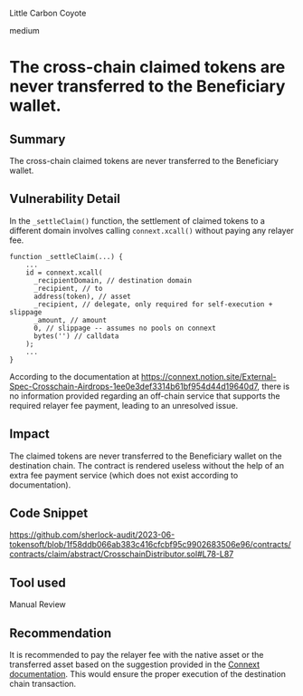 Little Carbon Coyote

medium

# The cross-chain claimed tokens are never transferred to the Beneficiary wallet.

## Summary

The cross-chain claimed tokens are never transferred to the Beneficiary wallet.

## Vulnerability Detail

In the `_settleClaim()` function, the settlement of claimed tokens to a different domain involves calling `connext.xcall()` without paying any relayer fee.

```solidity
function _settleClaim(...) {
	...
    id = connext.xcall(
      _recipientDomain, // destination domain
      _recipient, // to
      address(token), // asset
      _recipient, // delegate, only required for self-execution + slippage
      _amount, // amount
      0, // slippage -- assumes no pools on connext
      bytes('') // calldata
    );
    ...
}
```

According to the documentation at https://connext.notion.site/External-Spec-Crosschain-Airdrops-1ee0e3def3314b61bf954d44d19640d7, there is no information provided regarding an off-chain service that supports the required relayer fee payment, leading to an unresolved issue.

## Impact

The claimed tokens are never transferred to the Beneficiary wallet on the destination chain. The contract is rendered useless without the help of an extra fee payment service (which does not exist according to documentation).

## Code Snippet

https://github.com/sherlock-audit/2023-06-tokensoft/blob/1f58ddb066ab383c416cfcbf95c9902683506e96/contracts/contracts/claim/abstract/CrosschainDistributor.sol#L78-L87

## Tool used

Manual Review

## Recommendation

It is recommended to pay the relayer fee with the native asset or the transferred asset based on the suggestion provided in the [Connext documentation](https://docs.connext.network/developers/guides/estimating-fees#estimating-relayer-fees). This would ensure the proper execution of the destination chain transaction.